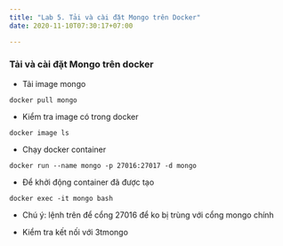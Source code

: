 ```yaml
---
title: "Lab 5. Tải và cài đặt Mongo trên Docker"
date: 2020-11-10T07:30:17+07:00

---
```

### Tải và cài đặt Mongo trên docker
- Tải image mongo 
```
docker pull mongo
```

- Kiểm tra image có trong docker
```
docker image ls
``` 

- Chạy docker container
```
docker run --name mongo -p 27016:27017 -d mongo
```

- Để khởi động container đã được tạo
```
docker exec -it mongo bash
```


- Chú ý: lệnh trên để cổng 27016 để ko bị trùng với cổng mongo chính

- Kiểm tra kết nối với 3tmongo
